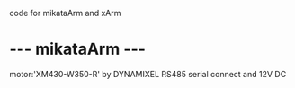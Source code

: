 code for mikataArm and xArm

# --- mikataArm --- #
motor:'XM430-W350-R' by DYNAMIXEL
RS485 serial connect and 12V DC

